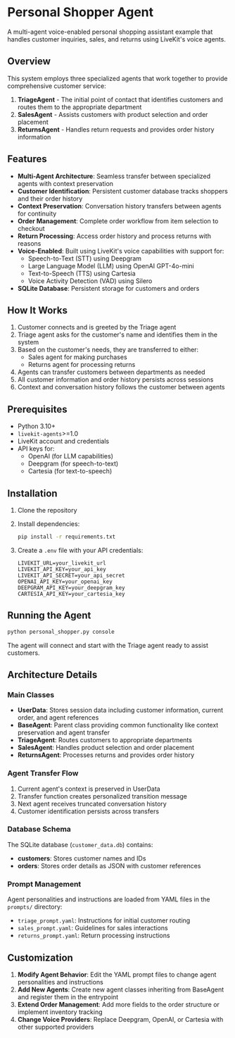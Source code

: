 # Personal Shopper Agent

A multi-agent voice-enabled personal shopping assistant example that handles customer inquiries, sales, and returns using LiveKit's voice agents.

## Overview

This system employs three specialized agents that work together to provide comprehensive customer service:

1. **TriageAgent** - The initial point of contact that identifies customers and routes them to the appropriate department
2. **SalesAgent** - Assists customers with product selection and order placement
3. **ReturnsAgent** - Handles return requests and provides order history information

## Features

- **Multi-Agent Architecture**: Seamless transfer between specialized agents with context preservation
- **Customer Identification**: Persistent customer database tracks shoppers and their order history
- **Context Preservation**: Conversation history transfers between agents for continuity
- **Order Management**: Complete order workflow from item selection to checkout
- **Return Processing**: Access order history and process returns with reasons
- **Voice-Enabled**: Built using LiveKit's voice capabilities with support for:
  - Speech-to-Text (STT) using Deepgram
  - Large Language Model (LLM) using OpenAI GPT-4o-mini
  - Text-to-Speech (TTS) using Cartesia
  - Voice Activity Detection (VAD) using Silero
- **SQLite Database**: Persistent storage for customers and orders

## How It Works

1. Customer connects and is greeted by the Triage agent
2. Triage agent asks for the customer's name and identifies them in the system
3. Based on the customer's needs, they are transferred to either:
   - Sales agent for making purchases
   - Returns agent for processing returns
4. Agents can transfer customers between departments as needed
5. All customer information and order history persists across sessions
6. Context and conversation history follows the customer between agents

## Prerequisites

- Python 3.10+
- `livekit-agents`>=1.0
- LiveKit account and credentials
- API keys for:
  - OpenAI (for LLM capabilities)
  - Deepgram (for speech-to-text)
  - Cartesia (for text-to-speech)

## Installation

1. Clone the repository

2. Install dependencies:
   ```bash
   pip install -r requirements.txt
   ```

3. Create a `.env` file with your API credentials:
   ```
   LIVEKIT_URL=your_livekit_url
   LIVEKIT_API_KEY=your_api_key
   LIVEKIT_API_SECRET=your_api_secret
   OPENAI_API_KEY=your_openai_key
   DEEPGRAM_API_KEY=your_deepgram_key
   CARTESIA_API_KEY=your_cartesia_key
   ```

## Running the Agent

```bash
python personal_shopper.py console
```

The agent will connect and start with the Triage agent ready to assist customers.

## Architecture Details

### Main Classes

- **UserData**: Stores session data including customer information, current order, and agent references
- **BaseAgent**: Parent class providing common functionality like context preservation and agent transfer
- **TriageAgent**: Routes customers to appropriate departments
- **SalesAgent**: Handles product selection and order placement
- **ReturnsAgent**: Processes returns and provides order history

### Agent Transfer Flow

1. Current agent's context is preserved in UserData
2. Transfer function creates personalized transition message
3. Next agent receives truncated conversation history
4. Customer identification persists across transfers

### Database Schema

The SQLite database (`customer_data.db`) contains:
- **customers**: Stores customer names and IDs
- **orders**: Stores order details as JSON with customer references

### Prompt Management

Agent personalities and instructions are loaded from YAML files in the `prompts/` directory:
- `triage_prompt.yaml`: Instructions for initial customer routing
- `sales_prompt.yaml`: Guidelines for sales interactions
- `returns_prompt.yaml`: Return processing instructions

## Customization

1. **Modify Agent Behavior**: Edit the YAML prompt files to change agent personalities and instructions
2. **Add New Agents**: Create new agent classes inheriting from BaseAgent and register them in the entrypoint
3. **Extend Order Management**: Add more fields to the order structure or implement inventory tracking
4. **Change Voice Providers**: Replace Deepgram, OpenAI, or Cartesia with other supported providers
